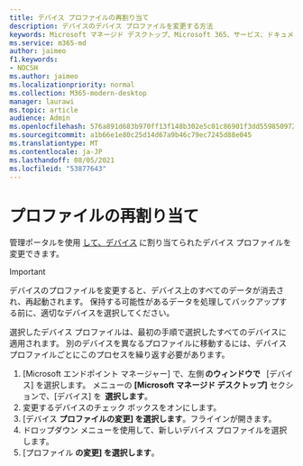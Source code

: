 ```yaml
---
title: デバイス プロファイルの再割り当て
description: デバイスのデバイス プロファイルを変更する方法
keywords: Microsoft マネージド デスクトップ、Microsoft 365、サービス、ドキュメント
ms.service: m365-md
author: jaimeo
f1.keywords:
- NOCSH
ms.author: jaimeo
ms.localizationpriority: normal
ms.collection: M365-modern-desktop
manager: laurawi
ms.topic: article
audience: Admin
ms.openlocfilehash: 576a891d683b970ff13f148b302e5c01c86901f3dd559850972522a0ae40cf71
ms.sourcegitcommit: a1b66e1e80c25d14d67a9b46c79ec7245d88e045
ms.translationtype: MT
ms.contentlocale: ja-JP
ms.lasthandoff: 08/05/2021
ms.locfileid: "53877643"
---
```

# <a name="reassign-profiles"></a>プロファイルの再割り当て

管理ポータルを使用 [して、デバイス](../service-description/profiles.md) に割り当てられたデバイス プロファイルを変更できます。

> [!IMPORTANT]
> デバイスのプロファイルを変更すると、デバイス上のすべてのデータが消去され、再起動されます。 保持する可能性があるデータを処理してバックアップする前に、適切なデバイスを選択してください。

選択したデバイス プロファイルは、最初の手順で選択したすべてのデバイスに適用されます。 別のデバイスを異なるプロファイルに移動するには、デバイス プロファイルごとにこのプロセスを繰り返す必要があります。 

1. [Microsoft エンドポイント マネージャー] で、左側 **のウィンドウで**   [デバイス] を選択します。 メニューの **[Microsoft マネージド デスクトップ]** セクションで、[デバイス] を  **選択します**。  
2. 変更するデバイスのチェック ボックスをオンにします。 
3. [デバイス **プロファイルの変更] を選択します**。フライインが開きます。
4. ドロップダウン メニューを使用して、新しいデバイス プロファイルを選択します。
5. [プロファイル **の変更] を選択します**。



